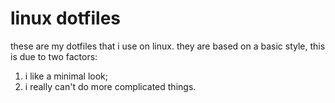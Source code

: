 # **linux dotfiles**

these are my dotfiles that i use on linux. they are based on a basic style, this is due to two factors:
1. i like a minimal look;
1. i really can't do more complicated things.
